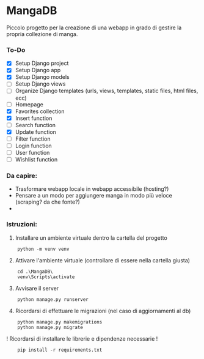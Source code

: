# MangaDB
Piccolo progetto per la creazione di una webapp in grado di gestire la propria collezione di manga.

### To-Do
- [X] Setup Django project
- [X] Setup Django app
- [X] Setup Django models
- [ ] Setup Django views
- [ ] Organize Django templates (urls, views, templates, static files, html files, ecc)
- [ ] Homepage
- [X] Favorites collection
- [X] Insert function
- [ ] Search function
- [X] Update function
- [ ] Filter function
- [ ] Login function
- [ ] User function
- [ ] Wishlist function

### Da capire:
- Trasformare webapp locale in webapp accessibile (hosting?)
- Pensare a un modo per aggiungere manga in modo più veloce (scraping? da che fonte?)
- 
 
### Istruzioni:
1. Installare un ambiente virtuale dentro la cartella del progetto
```
    python -m venv venv
```
2. Attivare l'ambiente virtuale (controllare di essere nella cartella giusta)
```
    cd .\MangaDB\
    venv\Scripts\activate
```
3. Avvisare il server
``` 
    python manage.py runserver
```
4. Ricordarsi di effettuare le migrazioni (nel caso di aggiornamenti al db)
```
    python manage.py makemigrations
    python manage.py migrate
```

! Ricordarsi di installare le librerie e dipendenze necessarie !
```
    pip install -r requirements.txt
```